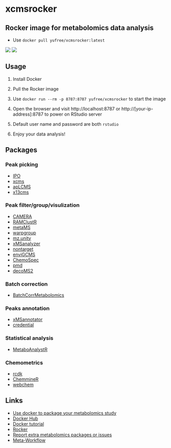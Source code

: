 # xcmsrocker

## Rocker image for metabolomics data analysis

- Use `docker pull yufree/xcmsrocker:latest`

[![](https://images.microbadger.com/badges/image/yufree/xcmsrocker.svg)](https://microbadger.com/images/yufree/xcmsrocker "Get your own image badge on microbadger.com") [![](https://images.microbadger.com/badges/version/yufree/xcmsrocker.svg)](https://microbadger.com/images/yufree/xcmsrocker "Get your own version badge on microbadger.com")

## Usage

1. Install Docker

2. Pull the Rocker image

3. Use `docker run --rm -p 8787:8787 yufree/xcmsrocker` to start the image

4. Open the browser and visit http://localhost:8787 or http://[your-ip-address]:8787 to power on RStudio server

5. Default user name and password are both `rstudio`

6. Enjoy your data analysis!

## Packages

### Peak picking

- [IPO](https://bioconductor.org/packages/release/bioc/html/IPO.html)
- [xcms](https://bioconductor.org/packages/release/bioc/html/xcms.html)
- [apLCMS](https://sourceforge.net/projects/aplcms/)
- [x13cms](http://pubs.acs.org/doi/10.1021/ac403384n)

### Peak filter/group/visulization

- [CAMERA](https://bioconductor.org/packages/release/bioc/html/CAMERA.html)
- [RAMClustR](https://pubs.acs.org/doi/abs/10.1021/ac501530d)
- [metaMS](https://www.ncbi.nlm.nih.gov/pubmed/24656939)
- [warpgroup](https://academic.oup.com/bioinformatics/article-lookup/doi/10.1093/bioinformatics/btv564)
- [mz.unity](http://pubs.acs.org/doi/abs/10.1021/acs.analchem.6b01702)
- [xMSanalyzer](https://bmcbioinformatics.biomedcentral.com/articles/10.1186/1471-2105-14-15)
- [nontarget](https://cran.r-project.org/web/packages/nontarget/index.html)
- [enviGCMS](https://cran.r-project.org/web/packages/enviGCMS/index.html)
- [ChemoSpec](https://cran.r-project.org/web/packages/ChemoSpec/index.html)
- [pmd](https://www.sciencedirect.com/science/article/pii/S0003267018313047)
- [decoMS2](https://pubs.acs.org/doi/10.1021/ac400751j)

### Batch correction

- [BatchCorrMetabolomics](https://www.ncbi.nlm.nih.gov/pmc/articles/PMC4796354/)

### Peaks annotation

- [xMSannotator](http://pubs.acs.org/doi/abs/10.1021/acs.analchem.6b01214)
- [credential](http://pubs.acs.org/doi/abs/10.1021/ac503092d)

### Statistical analysis

- [MetaboAnalystR](https://github.com/xia-lab/MetaboAnalystR)

### Chemometrics

- [rcdk](https://cran.r-project.org/web/packages/rcdk/index.html)
- [ChemmineR](https://www.bioconductor.org/packages/devel/bioc/vignettes/ChemmineR/inst/doc/ChemmineR.html)
- [webchem](https://github.com/ropensci/webchem)

## Links

- [Use docker to package your metabolomics study](https://yufree.cn/en/2018/01/17/use-docker-to-package-your-metabolomics-study/)
- [Docker Hub](https://hub.docker.com/r/yufree/xcmsrocker/)
- [Docker tutorial](http://ropenscilabs.github.io/r-docker-tutorial/)
- [Rocker](https://www.rocker-project.org/)
- [Report extra metabolomics packages or issues](https://github.com/yufree/xcmsrocker/issues)
- [Meta-Workflow](https://bookdown.org/yufree/Metabolomics/)